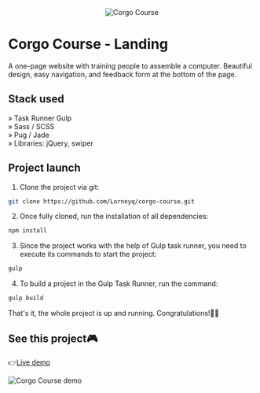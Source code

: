 <div align='center'><img src='https://corgo-course.vercel.app/images/logo.png' alt='Corgo Course'/></div>

# Corgo Course - Landing

A one-page website with training people to assemble a computer. Beautiful design, easy navigation, and feedback form at the bottom of the page.

## Stack used

» Task Runner Gulp\
» Sass / SCSS\
» Pug / Jade\
» Libraries: jQuery, swiper

## Project launch

1. Clone the project via git:

```bash
git clone https://github.com/Lorneyq/corgo-course.git
```

2. Once fully cloned, run the installation of all dependencies:

```bash
npm install
```

3. Since the project works with the help of Gulp task runner, you need to execute its commands to start the project:

```bash
gulp
```

4. To build a project in the Gulp Task Runner, run the command:

```bash
gulp build
```

That's it, the whole project is up and running. Congratulations!🎉🥳

## See this project🎮

👉[Live demo](https://corgo-course.vercel.app/)

![Corgo Course demo](https://api-lorneyq.online/media/projects/corgo-course.jpg)
